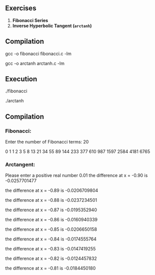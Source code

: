 ## Exercises

1. **Fibonacci Series**
2. **Inverse Hyperbolic Tangent (`arctanh`)**

## Compilation

gcc -o fibonacci fibonacci.c -lm

gcc -o arctanh arctanh.c -lm  

## Execution
./fibonacci

./arctanh

## Compilation
### Fibonacci:
Enter the number of Fibonacci terms: 20

0 1 1 2 3 5 8 13 21 34 55 89 144 233 377 610 987 1597 2584 4181 6765 

### Arctangent:
Please enter a positive real number
0.01
the difference at x = -0.90 is -0.0257701477

the difference at x = -0.89 is -0.0206709804

the difference at x = -0.88 is -0.0237234501

the difference at x = -0.87 is -0.0195352940

the difference at x = -0.86 is -0.0160940339

the difference at x = -0.85 is -0.0206650158

the difference at x = -0.84 is -0.0174555764

the difference at x = -0.83 is -0.0147419255

the difference at x = -0.82 is -0.0124457832

the difference at x = -0.81 is -0.0184450180
